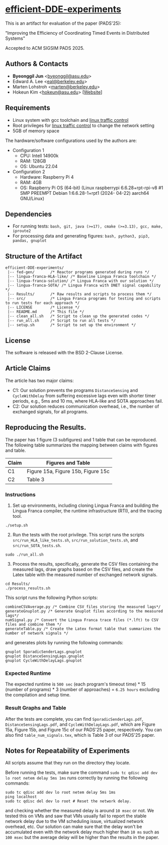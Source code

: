 # [efficient-DDE-experiments](https://github.com/asu-kim/efficient-DDE-experiments)

This is an artifact for evaluation of the paper (PADS'25):

"Improving the Efficiency of Coordinating Timed Events in Distributed Systems"

Accepted to ACM SIGSIM PADS 2025.

## Authors & Contacts
* **Byeonggil Jun** \<<byeonggil@asu.edu>\>
* Edward A. Lee \<<eal@berkeley.edu>\>
* Marten Lohstroh \<<marten@berkeley.edu>\>
* Hokeun Kim \<<hokeun@asu.edu>\> \[[Website](https://hokeun.github.io/)\]

## Requirements
* Linux system with gcc toolchain and [linux traffic control](https://man7.org/linux/man-pages/man8/tc.8.html) 
* Root privileges for [linux traffic control](https://man7.org/linux/man-pages/man8/tc.8.html) to change the network setting
* 5GB of memory space

The hardware/software configurations used by the authors are:
* Configuration 1
    * CPU: Intell 14900k
    * RAM: 128GB
    * OS: Ubuntu 22.04
* Configuration 2
    * Hardware: Raspberry Pi 4
    * RAM: 4GB
    * OS: Raspberry Pi OS (64-bit) (Linux raspberrypi 6.6.28+rpt-rpi-v8 #1 SMP PREEMPT Debian 1:6.6.28-1+rpt1 (2024- 04-22) aarch64 GNU/Linux)

## Dependencies
* For running tests: `bash, git, java (>=17), cmake (>=3.13), gcc, make, iproute2`
* For processing data and generating figures: `bash, python3, pip3, pandas, gnuplot`

## Structure of the Artifact
```
efficient-DDE-experiments/
 |-- fed-gen/       /* Reactor programs generated during runs */
 |-- lingua-franca-HLA-like/ /* Baseline Lingua Franca toolchain */
 |-- lingua-franca-solution/ /* Lingua Franca with our solution */
 |-- lingua-franca-SOTA/ /* Lingua Franca with DNET signal capability */
 |-- Results/       /* Raw results and scripts to process them */
 |-- src/           /* Lingua Franca programs for testing and scripts to run tests for each approach */
 |-- LICENSE        /* License */
 |-- README.md      /* This file */
 |-- clean_all.sh   /* Script to clean up the generated codes */
 |-- run_all.sh     /* Script to run all tests */
 |-- setup.sh       /* Script to set up the environment */
```

## License
The software is released with the BSD 2-Clause License.

## Article Claims
The article has two major claims:
* C1: Our solution prevents the programs `DistanceSensing` and `CycleWithDelay` from suffering excessive lags even with shorter timer periods, e.g., 5ms and 10 ms, where HLA-like and SOTA approaches fail.
* C2: Our solution reduces communication overhead, i.e., the number of exchanged signals, for all programs.

## Reproducing the Results.
The paper has 1 figure (3 subfigures) and 1 table that can be reproduced. The following table summarizes the mapping between claims with figures and table.

| Claim |          Figures and Table            |
|-------|---------------------------------------|
| C1    | Figure 15a, Figure 15b, Figure 15c    |
| C2    |             Table 3                   |

### Instructions
1. Set up environments, including cloning Lingua Franca and building the Lingua Franca compiler, the runtime infrastructure (RTI), and the tracing tool.
```
./setup.sh
```

2. Run the tests with the root privilege. This script runs the scripts `src/run_HLA_like_tests.sh`, `src/run_solution_tests.sh`, and `src/run_SOTA_tests.sh`.
```
sudo ./run_all.sh
```

3. Process the results, specifically, generate the CSV files containing the measured lags, draw graphs based on the CSV files, and create the Latex table with the measured number of exchanged network signals.
```
cd Results/
./process_results.sh
```

This script runs the following Python scripts:
```
combineCSVAverage.py /* Combine CSV files storing the measured lags*/
generateGnuplot.py /* Generate Gnuplot files according to the measured lags*/
numSignal.py /* Convert the Lingua Franca trace files (*.lft) to CSV files and combine them */
generateTable.py /* Create the Latex format table that summarizes the number of network signals */
```
and generates plots by running the following commands:
```
gnuplot SporadicSenderLags.gnuplot
gnuplot DistanceSensingLags.gnuplot 
gnuplot CycleWithDelayLags.gnuplot
```

### Expected Runtime
The expected runtime is `500 sec` (each program's timeout time) * 15 (number of programs) * 3 (number of approaches) = `6.25 hours` excluding the compilation and setup time. 

### Result Graphs and Table
After the tests are complete, you can find `SporadicSenderLags.pdf`, `DistanceSensingLags.pdf`, and `CycleWithDelayLags.pdf`, which are Figure 15a, Figure 15b, and Figure 15c of our PADS'25 paper, respectively.
You can also find `table_num_signals.tex`, which is Table 3 of our PADS'25 paper.

## Notes for Repeatability of Experiments
All scripts assume that they run on the directory they locate.

Before running the tests, make sure the command `sudo tc qdisc add dev lo root netem delay 5ms 1ms` runs correctly by running the following commands:
```
sudo tc qdisc add dev lo root netem delay 5ms 1ms
ping localhost
sudo tc qdisc del dev lo root # Reset the network delay.
```
and checking whether the measured delay is around `10 msec` or not.
We tested this on VMs and saw that VMs usually fail to report the stable network delay due to the VM scheduling issue, virtualized network overhead, etc.
Our solution can make sure that the delay won't be accumulated even with the network delay much higher than `10 ms` such as `100 msec` but the average delay will be higher than the results in the paper.
